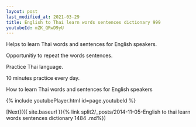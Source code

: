 ```yaml
---
layout: post
last_modified_at: 2021-03-29
title: English to Thai learn words sentences dictionary 999 
youtubeId: mZK_QRwD9yU
---
```

 
 
Helps to learn Thai words and sentences for English speakers.

Opportunitiy to repeat the words sentences. 

Practice Thai language. 
 
10 minutes practice every day. 
 
How to learn Thai words and sentences for English speakers 
 
{% include youtubePlayer.html id=page.youtubeId %}
 
 
[Next]({{ site.baseurl }}{% link  split2/_posts/2014-11-05-English to thai learn words sentences dictionary 1484 .md%})
 
